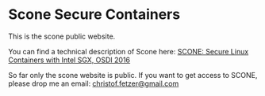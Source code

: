 # Scone Secure Containers

This is the scone public website. 

You can find a technical description of Scone here: [SCONE: Secure Linux Containers with Intel SGX, OSDI 2016](https://www.usenix.org/conference/osdi16/technical-sessions/presentation/arnautov) 

So far only the scone website is public. If you want to get access to SCONE, please drop me an email: christof.fetzer@gmail.com


